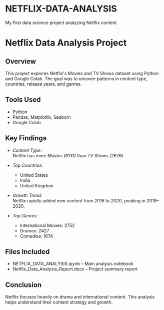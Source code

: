# NETFLIX-DATA-ANALYSIS
My first data science project analyzing Netflix content
# Netflix Data Analysis Project

## Overview
This project explores Netflix's Movies and TV Shows dataset using Python and Google Colab. The goal was to uncover patterns in content type, countries, release years, and genres.

## Tools Used
- Python
- Pandas, Matplotlib, Seaborn
- Google Colab

## Key Findings

- *Content Type*:  
  Netflix has more *Movies (6131)* than *TV Shows (2676)*.

- *Top Countries*:  
  - United States  
  - India  
  - United Kingdom

- *Growth Trend*:  
  Netflix rapidly added new content from *2016 to 2020*, peaking in 2019–2020.
- *Top Genres*:  
  - International Movies: 2752  
  - Dramas: 2427  
  - Comedies: 1674

## Files Included
- NETFLIX_DATA_ANALYSIS.ipynb – Main analysis notebook  
- Netflix_Data_Analysis_Report.docx – Project summary report

## Conclusion
Netflix focuses heavily on drama and international content. This analysis helps understand their content strategy and growth.
